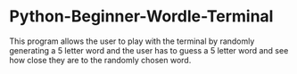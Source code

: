 # Python-Beginner-Wordle-Terminal
This program allows the user to play with the terminal by randomly generating a 5 letter word and the user has to guess a 5 letter word and see how close they are to the randomly chosen word.
